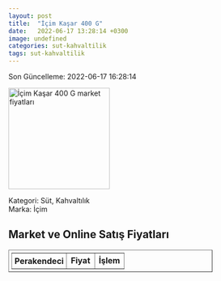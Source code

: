 ```yaml
---
layout: post
title:  "İçim Kaşar 400 G"
date:   2022-06-17 13:28:14 +0300
image: undefined
categories: sut-kahvaltilik
tags: sut-kahvaltilik
---
```


Son Güncelleme: 2022-06-17 16:28:14

<img src="undefined" width="200" alt="İçim Kaşar 400 G market fiyatları" />

Kategori: Süt, Kahvaltılık
<br />
Marka: İçim

<h2>Market ve Online Satış Fiyatları</h2>

<table border="1" style="padding: 5px;width:80%;">
  <tr>
    <td style="padding: 5px;"><strong>Perakendeci</strong></td>
    <td><strong>Fiyat</strong></td>
    <td><strong>İşlem</strong></td>
  </tr>
  
</table>
